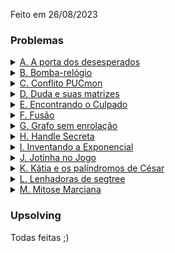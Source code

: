 Feito em 26/08/2023

### Problemas

<details>
  <summary><a href="https://codeforces.com/group/nituVTsHQX/contest/469969/problem/A" target="_blank" rel="noreferrer">A. A porta dos desesperados</a></summary>
  
  <p>
    A única probabilidade que importa são as das portas da cor que contém o prêmio, pois se escolhemos a porta de uma outra cor elas são eliminadas.
  </p>

  <p>Então a probabilidade de escolher a porta do prêmio é: <span class="arithmatex">\(\dfrac{1}{cnt[porta]}\)</span></p>
  
  <details>
    <summary>Código</summary>

    ```c++
    #include <bits/stdc++.h>

    // n acho que eu seja bom, mas eu ja fui pior

    using namespace std;

    int main() {
        ios::sync_with_stdio(false);
        cin.tie(NULL);
        
        char choose; cin >> choose;
        
        map<char, int> doors;
        
        cin >> doors['R'];
        cin >> doors['G'];
        cin >> doors['B'];
        
        cout << fixed << setprecision(12) << (double)1 / doors[choose] << '\n';
        
        return 0;
    }
    ```
  </details>
</details>

<details>
  <summary><a href="https://codeforces.com/group/nituVTsHQX/contest/469969/problem/B" target="_blank" rel="noreferrer">B. Bomba-relógio</a></summary>
  
  <p>
    Observe que o número contém somente 18 dígitos, então é possível simular com busca em largura (BFS) até chegar na resposta, que converge rápido, e depois recuperar a resposta da BFS.
  </p>

  <p>Fique atento com overflow ao realizar a operação de produto.</p>

  <details>
    <summary>Código</summary>

    ```c++
    #include <bits/stdc++.h>

    using namespace std;

    using ll = long long;
    using pii = pair<int, int>;
    using vi = vector<int>;

    ll desloca(ll x) {
        if (x < 10) return x;

        string cur = to_string(x);
        string aux = "";

        for (int i = 0; i < (int)cur.size() - 1; i++) {
            aux += cur[i];
        }

        return stoll(aux);
    }

    void solve() {

        ll x; cin >> x;

        queue<pair<ll, int>> q;
        map<ll, bool> used;
        map<ll, pair<ll, char>> p;
        
        q.push({x, 0});
        used[x] = true;
        p[x] = {-1, '$'};

        ll ans;

        while (true) {
            auto [v, dis] = q.front();
            q.pop();

            if (v < 0) continue;

            if (v == 1) {
                ans = dis;
                break;
            }

            ll cur = v * 3;

            if ((double)v * 3.0 <= 1e18 && !used[cur]) {
                used[cur] = true;
                q.push({cur, dis + 1});
                p[cur] = {v, 'L'};
            }

            cur = desloca(v);

            if (!used[cur]) {
                used[cur] = true;
                q.push({ cur, dis + 1 });
                p[cur] = {v, 'R'};
            }
        }
        
        cout << ans << '\n';

        string s = "";

        ll cur = 1;

        while (p[cur].first != -1) {
            s += p[cur].second;
            cur = p[cur].first;
        }

        reverse(s.begin(), s.end());

        cout << s << '\n';
    }

    int main() {
        ios::sync_with_stdio(false);
        cin.tie(NULL);

        int t = 1;
        
        while(t--) {
            solve();
        }

    }
    ```
  </details>
</details>

<details>
  <summary><a href="https://codeforces.com/group/nituVTsHQX/contest/469969/problem/C" target="_blank" rel="noreferrer">C. Conflito PUCmon</a></summary>
  
  <p>
    É só fazer.
  </p>

  <details>
    <summary>Código</summary>

    ```c++
    #include <bits/stdc++.h>

    // n acho que eu seja bom, mas eu ja fui pior

    using namespace std;

    int main() {
        ios::sync_with_stdio(false);
        cin.tie(NULL);
        
        string name, type; cin >> name >> type;

        map<string, string> suf;

        suf["fogo"] = "zard";
        suf["eletricidade"] = "chu";
        suf["agua"] = "tle";
        suf["agua"] = "tle";
        suf["grama"] = "ssauro";
        suf["lutador"] = "pablo";
        suf["normal"] = "";

        cout << name << suf[type] << '\n';
        
        return 0;
    }
    ```
  </details>
</details>

<details>
  <summary><a href="https://codeforces.com/group/nituVTsHQX/contest/469969/problem/D" target="_blank" rel="noreferrer">D. Duda e suas matrizes</a></summary>
  
  <p>
    
  </p>

  <details>
    <summary>Código</summary>

    ```c++
    ```
  </details>
</details>

<details>
  <summary><a href="https://codeforces.com/group/nituVTsHQX/contest/469969/problem/E" target="_blank" rel="noreferrer">E. Encontrando o Culpado</a></summary>
  
  <p>
    É só fazer. Dê uma olhada no código da solução e vê se tira algum proveito das """técnicas""".
  </p>
  
  <details>
    <summary>Código</summary>

    ```c++
    #include <bits/stdc++.h>

    // n acho que eu seja bom, mas eu ja fui pior

    using namespace std;

    int main() {
        ios::sync_with_stdio(false);
        cin.tie(NULL);
        
        int n; cin >> n;
        string s; cin >> s;

        auto count = [&](string t) {
            int cnt = 0;

            for (int i = 0; i < n; i++) {
                cnt += (s[i] == t[i]);
            }

            return cnt;
        };

        int m; cin >> m;
        vector<pair<int, int>> arr(m);

        for (int i = 0; i < m; i++) {
            string cur; cin >> cur;

            arr[i] = { count(cur), -(i + 1) };
        }

        sort(arr.rbegin(), arr.rend());

        for (auto [ff, ss] : arr) {
            cout << -ss << ' ';
        }
        cout << '\n';
        
        return 0;
    }
    ```
  </details>
</details>

<details>
  <summary><a href="https://codeforces.com/group/nituVTsHQX/contest/469969/problem/F" target="_blank" rel="noreferrer">F. Fusão</a></summary>
  
  <p>
    A quantidade de caras com o bit j = 0 tem que ser igual a quantidade de caras com o bit j = 1.

    Porém tem que levar em consideração a mask dos que já pegamos.

    Se não for exatamente metade, então esse bit vai ficar desligado no and, e não dividimos em dois sets.

    Caso contrário, dividimos pq sabemos que ligar aquele bit vai maximizar a resposta.

    E então somamos 2^j na resposta.
  </p>

  <img src="../../../assets/fusao.png" />

  <details>
    <summary>Código</summary>

    ```c++
    #include <bits/stdc++.h>

    // n acho que eu seja bom, mas eu ja fui pior

    using namespace std;
    using ll = long long;

    int main() {
        ios::sync_with_stdio(false);
        cin.tie(NULL);
        
        int n; cin >> n;
        vector<ll> arr(n);
        for (int i = 0; i < n; i++) {
            cin >> arr[i];
        }
        
        ll ans = 0;
        vector<vector<ll>> galera = { arr };

        for (int j = 60; j >= 0; j--) {
            ll pot = (1LL << j);

            vector<vector<ll>> aux;

            for (auto x : galera) {
                vector<ll> ones, zeros;

                for (auto e : x) {
                    if (pot & e) {
                        ones.push_back(e);
                    } else {
                        zeros.push_back(e);
                    }
                }

                aux.push_back(zeros);
                aux.push_back(ones);
            }

            bool has = true;

            int sz = (int)aux.size();
            for (int i = 0; i < sz; i++) {
                if (aux[i].size() != aux[sz - i - 1].size()) {
                    has = false;
                    break;
                }
            }

            if (has) {
                swap(galera, aux);
                ans += pot;
            }
        }
        
        cout << ans << '\n';
        
        return 0;
    }
    ```
  </details>

  <details>
    <summary>Aprendizado</summary>

    <p>
      Desenhar ajudou muito.
    </p>
  </details>
</details>

<details>
  <summary><a href="https://codeforces.com/group/nituVTsHQX/contest/469969/problem/G" target="_blank" rel="noreferrer">G. Grafo sem enrolação</a></summary>
  
  <p>
    Construa um grafo direcionado com as arestas que ele deu no input. Agora vamos resolver o problema para cada componente conexo individualmente:
  </p>

  <p>
    Se tiver ciclo, a resposta ótima vai ser gastar N arestas, onde N é o tamanho do componente conexo em questão, construindo um grafo que liga todos os nós em sequência (a[0] -> a[1] -> a[2] -> a[3] -> ... -> a[0]).
  </p>

  <p>
    Caso não exista ciclo, a resposta ótima vai ser gastar N - 1 arestas, construindo um grafo linha que liga os nós em sequência de acordo com a <b>ordenação topológica</b> do grafo (topo[0] -> topo[1] -> topo[2] -> ... -> topo[N - 1]).
  </p>

  <details>
    <summary>Código</summary>

    ```c++
    #include <bits/stdc++.h>

    // n acho que eu seja bom, mas eu ja fui pior

    using namespace std;

    const int MAX = (int)1e5+17;

    vector<int> adj[MAX], adj2[MAX];
    bool ex[MAX], used2[MAX], has_cycle[MAX];
    int state[MAX], comp[MAX];

    vector<vector<int>> topo;

    void dfs2(int x, int idx) {
        used2[x] = true;
        comp[x] = idx;

        for (auto e : adj2[x]) {
            if (!used2[e]) {
                dfs2(e, idx);
            }
        }
    }

    void dfs(int x) {
        state[x] = 1;
        
        for (auto e : adj[x]) {
            if (state[e] == 0) {
                dfs(e);
            } else if (state[e] == 1) {
                has_cycle[comp[x]] = true;
            }
        }
        
        state[x] = 2;
        
        topo[comp[x]].push_back(x);
    }

    int main() {
        ios::sync_with_stdio(false);
        cin.tie(NULL);
        
        int n, m; cin >> n >> m;

        for (int i = 0; i < m; i++) {
            int u, v; cin >> u >> v;

            adj[u].push_back(v);
            
            adj2[u].push_back(v);
            adj2[v].push_back(u);

            ex[u] = ex[v] = true;
        }

        // id pra cada componente

        int idx = 0;

        for (int i = 1; i <= n; i++) {
            if (ex[i] && !used2[i]) {
                dfs2(i, idx++);
            }
        }
        
        topo.assign(idx, vector<int>());

        // quais componentes tem ciclo?

        for (int i = 1; i <= n; i++) {
            if (ex[i] && state[i] == 0) {
                dfs(i);
            }
        }

        // calcula resposta

        vector<pair<int, int>> ans;

        for (int i = 0; i < idx; i++) {
            reverse(topo[i].begin(), topo[i].end());

            for (int j = 1; j < (int)topo[i].size(); j++) {
                ans.push_back({ topo[i][j-1], topo[i][j] });
            }

            if (has_cycle[comp[ topo[i].back() ]]) {
                ans.push_back({ topo[i].back(), topo[i][0] });
            }
        }

        cout << ans.size() << '\n';

        for (auto [u, v] : ans) {
            cout << u << ' ' << v << '\n';
        }

        return 0;
    }
    ```
  </details>
</details>

<details>
  <summary><a href="https://codeforces.com/group/nituVTsHQX/contest/469969/problem/H" target="_blank" rel="noreferrer">H. Handle Secreta</a></summary>
  
  <p>
    
  </p>

  <details>
    <summary>Código</summary>

    ```c++
    #include <bits/stdc++.h>
    #define ff first
    #define ss second

    // n acho que eu seja bom, mas eu ja fui pior

    using namespace std;
    using pii = pair<int, int>;

    const int MAX = (int)1e5 + 17;

    bool check(pii a, pii b) {
        if (a.ff >= b.ff && a.ff <= b.ss) return true;
        if (a.ss >= b.ff && a.ss <= b.ss) return true;

        return false;
    }

    int main() {
        ios::sync_with_stdio(false);
        cin.tie(NULL);

        int n, m, k, q; cin >> n >> m >> k >> q;
        vector<vector<pii>> itv(n + 1, vector<pii>());

        for (int i = 0; i < k; i++) {
            int idx, l, r; cin >> idx >> l >> r;

            itv[idx].push_back({l, r});
        }

        int len = (int)sqrt(k);
        
        vector<vector<int>> ps(n + 1, vector<int>()), psl(n + 1, vector<int>());

        for (int i = 1; i <= n; i++) {
            sort(itv[i].begin(), itv[i].end());

            if ((int)itv[i].size() >= len) {
                ps[i].assign(m + 1, 0);
                psl[i].assign(m + 1, 0);

                for (auto [l, r] : itv[i]) {
                    ps[i][l]++;
                    ps[i][r + 1]--;

                    psl[i][l]++;
                }

                for (int j = 1; j <= m; j++) {
                    ps[i][j] += ps[i][j - 1];

                    psl[i][j] += psl[i][j - 1];
                }
            }
        }

        map<pair<int, int>, bool> has;

        while (q--) {
            int a, b; cin >> a >> b;

            if (itv[a].size() > itv[b].size()) {
                swap(a, b);
            }

            if (has.find({a, b}) == has.end()) {
                bool& ans = has[{a, b}];

                if (itv[b].size() >= len) {
                    for (auto [l, r] : itv[a]) {
                        if (ps[b][r] > 0) {
                            ans = true;
                            break;
                        } else if (ps[b][l] > 0) {
                            ans = true;
                            break;
                        } else if (psl[b][r] - psl[b][l - 1] > 0) {
                            ans = true;
                            break;
                        }
                    }
                } else {
                    int jt = 0;

                    for (int it = 0; it < (int)itv[a].size(); it++) {
                        while (jt < (int)itv[b].size() && itv[b][jt].second <= itv[a][it].first) { // r_b > l_a
                            jt++;
                        }

                        if (jt < (int)itv[b].size() && (check(itv[a][it], itv[b][jt]) || check(itv[b][jt], itv[a][it]))) {
                            ans = true;
                        }
                    }
                }

            }

            cout << (has[{a, b}] ? "Nao eh o Tiagobfs :c" : "TIAGOBFS???") << '\n';
        }

        return 0;
    }
    ```
  </details>
</details>

<details>
  <summary><a href="https://codeforces.com/group/nituVTsHQX/contest/469969/problem/I" target="_blank" rel="noreferrer">I. Inventando a Exponencial</a></summary>
  
  <p>
    
  </p>

  <details>
    <summary>Código</summary>

    ```c++
    ```
  </details>
</details>

<details>
  <summary><a href="https://codeforces.com/group/nituVTsHQX/contest/469969/problem/I" target="_blank" rel="noreferrer">J. Jotinha no Jogo</a></summary>
  
  <p>
    <a href="https://youtu.be/VDUy9H9C3-8?si=EnTP_lPp8sOPH-ln&t=91" target="_blank" rel="noreferrer">Vídeo explicando.</a>
  </p>

  <details>
    <summary>Código</summary>

    ```c++
    #include <bits/stdc++.h>

    // n acho que eu seja bom, mas eu ja fui pior

    using namespace std;
    using ll = long long;

    const int MOD = (int)1e9+7;

    ll fexp(ll base, ll exp, ll m) {
        ll ans = 1;
        base %= m;
        
        while (exp > 0) {
            if (exp % 2 == 1) {
                ans = (ans * base) % m;
            }
    
            base = (base * base) % m;
            exp /= 2;
        }
    
        return ans;
    }

    int main() {
        ios::sync_with_stdio(false);
        cin.tie(NULL);
        
        int t; cin >> t;
        while (t--) {
            ll a, b, c; cin >> a >> b >> c;

            ll num = (a * a + b * a - c * a) % MOD;
            ll den = (a + b);
            
            ll ans = (num * fexp(den, MOD - 2, MOD)) % MOD;
            
            cout << ans << '\n';
        }
        
        return 0;
    }
    ```
  </details>
</details>

<details>
  <summary><a href="https://codeforces.com/group/nituVTsHQX/contest/469969/problem/K" target="_blank" rel="noreferrer">K. Kátia e os palíndromos de César</a></summary>
  
  <p>
    É possível pré-computar 26 hashs da string original, uma para cada rotação, e então testar cada substring [i, i+m] se, para alguma rotação, a condição é satisfeita (primeira metade da string == segunda metade da string invertida e rotacionada k vezes), e se for, incrementa a resposta e passa para a próxima posição inicial i. Olhe o código para mais detalhes.
  </p>

  <details>
    <summary>Código</summary>

    ```c++
    #include <bits/stdc++.h>

    // n acho que eu seja bom, mas eu ja fui pior

    using namespace std;
    using ll = long long;

    const int MOD = (int)1e9 + 7;

    struct Hash {
        const ll P = 31;
        int n; string s;
        vector<ll> h, hi, p;
        Hash() {}
        Hash(string s): s(s), n(s.size()), h(n), hi(n), p(n) {
            for (int i=0;i<n;i++) p[i] = (i ? P*p[i-1]:1) % MOD;
            for (int i=0;i<n;i++)
                h[i] = (s[i] + (i ? h[i-1]:0) * P) % MOD;
            for (int i=n-1;i>=0;i--) 
                hi[i] = (s[i] + (i+1<n ? hi[i+1]:0) * P) % MOD;
        }
        int query(int l, int r) {
            ll hash = (h[r] - (l ? h[l-1]*p[r-l+1]%MOD : 0));
            return hash < 0 ? hash + MOD : hash;
        }
        int query_inv(int l, int r) {
            ll hash = (hi[l] - (r+1 < n ? hi[r+1]*p[r-l+1] % MOD : 0));
            return hash < 0 ? hash + MOD : hash;
        }
    };

    string rot(string s) {
        for (auto &c : s) {
            c = char((((c - 'a') + 1) % 26) + 'a');
        }

        return s;
    }

    int main() {
        ios::sync_with_stdio(false);
        cin.tie(NULL);
        
        int n, m; cin >> n >> m;
        string s; cin >> s;

        vector<Hash> hash;
        
        for (int i = 0; i < 26; i++) {
            hash.push_back(Hash(s));
            s = rot(s);
        }

        if (m == 1) {
            cout << n << '\n';
            return 0;
        }

        int ans = 0;

        for (int i = 0; i <= n - m; i++) {
            for (int k = 0; k < 26; k++) {
                if (m % 2 == 1) {
                    int it = hash[0].query(i, i + m / 2 - 1);
                    int jt = hash[k].query_inv(i + m / 2 + 1, i + m - 1);
                    
                    if (it == jt) {
                        ans++;
                        break;
                    }
                } else {
                    int it = hash[0].query(i, i + m / 2 - 1);
                    int jt = hash[k].query_inv(i + m / 2, i + m - 1);

                    if (it == jt) {
                        ans++;
                        break;
                    }
                }
            }
        }

        cout << ans << '\n';

        return 0;
    }
    ```
  </details>
</details>

<details>
  <summary><a href="https://codeforces.com/group/nituVTsHQX/contest/469969/problem/L" target="_blank" rel="noreferrer">L. Lenhadoras de segtree</a></summary>
  
  <p>
    O problema aqui é que, ao mudar de nó, enraizamos a árvore no novo nó. Ao trocar de nó, queremos saber o tamanho do componente conexo do pai de x, que é n - sz[x] (pense no porquê). Então, caso exista pai, somamos também o quadrado desse valor na resposta de x, além do quadrado dos filhos na "árvore original" (enraizada em 1).
  </p>

  <p>
    Desenhar ajuda bastante. Leia o código da DFS pra ficar mais claro.
  </p>
  
  <details>
    <summary>Código</summary>

    ```c++
    #include <bits/stdc++.h>

    // n acho que eu seja bom, mas eu ja fui pior

    using namespace std;
    using ll = long long;

    const int MAX = (int)2e5 + 17;

    int n;
    vector<int> adj[MAX];
    ll sz[MAX], ans[MAX];

    void dfs_sz(int x, int p) {
        sz[x] = 1;

        for (auto e : adj[x]) {
            if (e != p) {
                dfs_sz(e, x);
                sz[x] += sz[e];
            }
        }
    }

    void dfs(int x, int p) {
        for (auto e : adj[x]) {
            if (e != p) {
                ans[x] += sz[e] * sz[e];
            }
        }

        if (p != -1) {
            ans[x] += (n - sz[x]) * (n - sz[x]);
        }
        
        for (auto e : adj[x]) {
            if (e != p) {
                dfs(e, x);
            }
        }
    }

    int main() {
        ios::sync_with_stdio(false);
        cin.tie(NULL);
        
        cin >> n;
        for (int i = 0; i < n - 1; i++) {
            int a, b; cin >> a >> b;

            adj[a].push_back(b);
            adj[b].push_back(a);
        }

        dfs_sz(1, 1);

        dfs(1, 1);

        for (int i = 1; i <= n; i++) {
            cout << ans[i] << ' ';
        }
        cout << '\n';
        
        return 0;
    }
    ```
  </details>
</details>

<details>
  <summary><a href="https://codeforces.com/group/nituVTsHQX/contest/469969/problem/M" target="_blank" rel="noreferrer">M. Mitose Marciana</a></summary>
  
  <p>
    
  </p>

  <details>
    <summary>Código</summary>

    ```c++
    #include <bits/stdc++.h>

    // n acho que eu seja bom, mas eu ja fui pior

    using namespace std;
    using ll = long long;
    using ld = long double;

    vector<ll> divisors(ll n) {
        vector<ll> ans;

        for (ll i = 1; i*i <= n; i++) {
            if (n%i == 0) {
                ll value = n/i;
                
                ans.push_back(i);
                if (value != i) {
                    ans.push_back(value);
                }
            }
        }
        
        return ans;
    }

    ll mul(ll a, ll b, ll m) {
        ll ret = a*b - (ll)((ld)1/m*a*b+0.5)*m;
        return ret < 0 ? ret+m : ret;
    }

    ll pow(ll a, ll b, ll m) {
        ll ans = 1;
        for (; b > 0; b /= 2ll, a = mul(a, a, m)) {
            if (b % 2ll == 1)
                ans = mul(ans, a, m);
        }
        return ans;
    }

    bool prime(ll n) {
        if (n < 2) return 0;
        if (n <= 3) return 1;
        if (n % 2 == 0) return 0;

        ll r = __builtin_ctzll(n - 1), d = n >> r;
        for (int a : {2, 325, 9375, 28178, 450775, 9780504, 795265022}) {
            ll x = pow(a, d, n);
            if (x == 1 or x == n - 1 or a % n == 0) continue;
            
            for (int j = 0; j < r - 1; j++) {
                x = mul(x, x, n);
                if (x == n - 1) break;
            }
            if (x != n - 1) return 0;
        }
        return 1;
    }

    ll rho(ll n) {
        if (n == 1 or prime(n)) return n;
        auto f = [n](ll x) {return mul(x, x, n) + 1;};

        ll x = 0, y = 0, t = 30, prd = 2, x0 = 1, q;
        while (t % 40 != 0 or gcd(prd, n) == 1) {
            if (x==y) x = ++x0, y = f(x);
            q = mul(prd, abs(x-y), n);
            if (q != 0) prd = q;
            x = f(x), y = f(f(y)), t++;
        }
        return gcd(prd, n);
    }

    vector<ll> fact(ll n) {
        if (n == 1) return {};
        if (prime(n)) return {n};
        ll d = rho(n);
        vector<ll> l = fact(d), r = fact(n / d);
        l.insert(l.end(), r.begin(), r.end());
        return l;
    }

    ll sum(ll n) {
        auto factors = fact(n);

        map<ll, ll> cnt;
        for (auto f : factors) {
            cnt[f]++;
        }

        ll ans = 1;

        for (auto [p, a] : cnt) {
            ans *= (pow(p, a + 1, LLONG_MAX) - 1) / (p - 1);
        }

        return ans;
    }

    int main() {
        ios::sync_with_stdio(false);
        cin.tie(NULL);
        
        ll n; cin >> n;
        auto div = divisors(n);

        ll ans = 0;

        for (auto e : div) {
            ans += sum(e);
        }

        cout << ans << '\n';
        
        return 0;
    }
    ```
  </details>
</details>

### Upsolving

Todas feitas ;)

